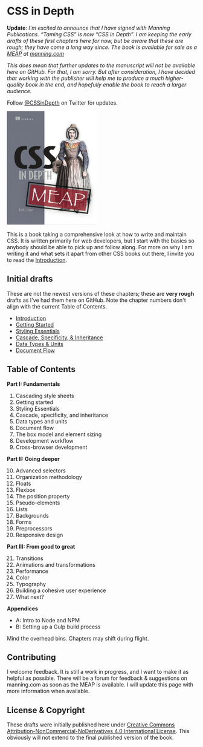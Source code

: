 # CSS in Depth

 **Update**: *I'm excited to announce that I have signed with Manning Publications. “Taming CSS” is now “CSS in Depth”. I am keeping the early drafts of these first chapters here for now, but be aware that these are rough; they have come a long way since. The book is available for sale as a <abbr title="Manning Early Access Program">MEAP</abbr> at <a href="https://manning.com/books/css-in-depth">manning.com</a>*

 *This does mean that further updates to the manuscript will not be available here on GitHub. For that, I am sorry. But after consideration, I have decided that working with the publisher will help me to produce a much higher-quality book in the end, and hopefully enable the book to reach a larger audience.*

 Follow [@CSSinDepth](http://twitter.com/CSSinDepth) on Twitter for updates.

<a href="https://manning.com/books/css-in-depth"><img src="cover.png" height="300"/></a>

 This is a book taking a comprehensive look at how to write and maintain CSS.  It is written primarily for web developers, but I start with the basics so anybody should be able to pick up and follow along. For more on why I am writing it and what sets it apart from other CSS books out there, I invite you to read the [Introduction](introduction.md).

## Initial drafts
These are not the newest versions of these chapters; these are **very rough** drafts as I've had them here on GitHub. Note the chapter numbers don't align with the current Table of Contents.

* [Introduction](introduction.md)
* [Getting Started](Crawling/chapter1.md)
* [Styling Essentials](Crawling/chapter2.md)
* [Cascade, Specificity, & Inheritance](Crawling/chapter3.md)
* [Data Types & Units](Crawling/chapter4.md)
* [Document Flow](Crawling/chapter5.md)

## Table of Contents
**Part I: Fundamentals**
<ol>
  <li>Cascading style sheets</li>
  <li>Getting started</li>
  <li>Styling Essentials</li>
  <li>Cascade, specificity, and inheritance</li>
  <li>Data types and units</li>
  <li>Document flow</li>
  <li>The box model and element sizing</li>
  <li>Development workflow</li>
  <li>Cross-browser development</li>
</ol>

**Part II: Going deeper**
<ol start="10">
  <li>Advanced selectors</li>
  <li>Organization methodology</li>
  <li>Floats</li>
  <li>Flexbox</li>
  <li>The position property</li>
  <li>Pseudo-elements</li>
  <li>Lists</li>
  <li>Backgrounds</li>
  <li>Forms</li>
  <li>Preprocessors</li>
  <li>Responsive design</li>
</ol>

**Part III: From good to great**
<ol start="21">
  <li>Transitions</li>
  <li>Animations and transformations</li>
  <li>Performance</li>
  <li>Color</li>
  <li>Typography</li>
  <li>Building a cohesive user experience</li>
  <li>What next?</li>
</ol>

**Appendices**
* A: Intro to Node and NPM
* B: Setting up a Gulp build process


Mind the overhead bins. Chapters may shift during flight.

## Contributing

I welcome feedback. It is still a work in progress, and I want to make it as helpful as possible. There will be a forum for feedback & suggestions on manning.com as soon as the MEAP is available. I will update this page with more information when available.

## License & Copyright

These drafts were initially published here under <a rel="license" href="http://creativecommons.org/licenses/by-nc-nd/4.0/">Creative Commons Attribution-NonCommercial-NoDerivatives 4.0 International License</a>. This obviously will not extend to the final published version of the book.

